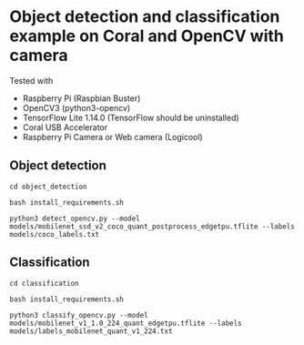 # Object detection and classification example on Coral and OpenCV with camera

Tested with 

- Raspberry Pi (Raspbian Buster)
- OpenCV3 (python3-opencv)
- TensorFlow Lite 1.14.0 (TensorFlow should be uninstalled)
- Coral USB Accelerator
- Raspberry Pi Camera or Web camera (Logicool)


##  Object detection

```
cd object_detection

bash install_requirements.sh

python3 detect_opencv.py --model models/mobilenet_ssd_v2_coco_quant_postprocess_edgetpu.tflite --labels models/coco_labels.txt 
```

## Classification

```
cd classification

bash install_requirements.sh

python3 classify_opencv.py --model models/mobilenet_v1_1.0_224_quant_edgetpu.tflite --labels models/labels_mobilenet_quant_v1_224.txt
```
